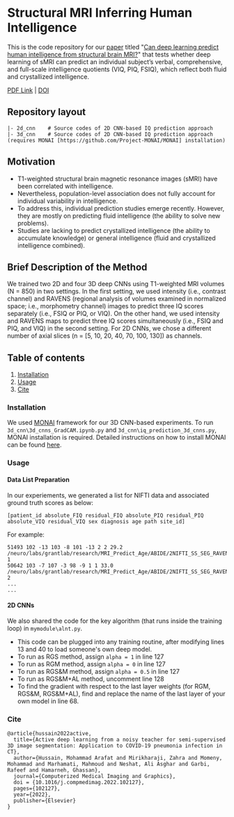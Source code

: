 # Structural MRI Inferring Human Intelligence

This is the code repository for our [paper](#cite) titled "[Can deep learning predict human intelligence from structural brain MRI?](https://www.biorxiv.org/content/10.1101/2023.02.24.529924v1)" that  tests whether deep learning of sMRI can predict an individual subject’s verbal, comprehensive, and full-scale intelligence quotients (VIQ, PIQ, FSIQ), which reflect both fluid and crystallized intelligence.

[PDF Link](https://www.biorxiv.org/content/10.1101/2023.02.24.529924v1.full.pdf) | [DOI](https://doi.org/10.1101/2023.02.24.529924)

## Repository layout
```
|- 2d_cnn    # Source codes of 2D CNN-based IQ prediction approach
|- 3d_cnn    # Source codes of 2D CNN-based IQ prediction approach (requires MONAI [https://github.com/Project-MONAI/MONAI] installation) 
```

## Motivation

- T1-weighted structural brain magnetic resonance images (sMRI) have been correlated with intelligence. 
- Nevertheless, population-level association does not fully account for individual variability in intelligence. 
- To address this, individual prediction studies emerge recently. However, they are mostly on predicting fluid intelligence (the ability to solve new problems). 
- Studies are lacking to predict crystallized intelligence (the ability to accumulate knowledge) or general intelligence (fluid and crystallized intelligence combined). 

## Brief Description of the Method
We trained two 2D and four 3D deep CNNs using T1-weighted MRI volumes (N = 850) in two settings. In the first setting, we used intensity (i.e., contrast channel) and RAVENS (regional analysis of volumes examined in normalized space; i.e., morphometry channel) images to predict three IQ scores separately (i.e., FSIQ or PIQ, or VIQ). On the other hand, we used intensity and RAVENS maps to predict three IQ scores simultaneously (i.e., FSIQ and PIQ, and VIQ) in the second setting. For 2D CNNs, we chose a different number of axial slices (n = [5, 10, 20, 40, 70, 100, 130]) as channels.

## Table of contents
1. [Installation](#installation)
2. [Usage](#usage)
4. [Cite](#cite)


<a name="installation"></a>
### Installation
We used [MONAI](https://github.com/Project-MONAI/MONAI) framework for our 3D CNN-based experiments. To run ```3d_cnn\3d_cnns_GradCAM.ipynb.py``` and ```3d_cnn\iq_prediction_3d_cnns.py```, MONAI installation is required. Detailed instructions on how to install MONAI can be found [here](https://docs.monai.io/en/latest/installation.html).  


<a name="usage"></a>
### Usage
#### Data List Preparation
In our experiements, we generated a list for NIFTI data and associated ground truth scores as below:
```
[patient_id absolute_FIQ residual_FIQ absolute_PIQ residual_PIQ absolute_VIQ residual_VIQ sex diagnosis age path site_id]
```
For example:
```
51493 102 -13 103 -8 101 -13 2 2 29.2 /neuro/labs/grantlab/research/MRI_Predict_Age/ABIDE/2NIFTI_SS_SEG_RAVENS/ABIDE51493/reg_ABIDE51493_MPRAGE_ss_to_SRIatlas.nii.gz 1
50642 103 -7 107 -3 98 -9 1 1 33.0 /neuro/labs/grantlab/research/MRI_Predict_Age/ABIDE/2NIFTI_SS_SEG_RAVENS/ABIDE50642/reg_ABIDE50642_MPRAGE_ss_to_SRIatlas.nii.gz 2
...
...
```

#### 2D CNNs

We also shared the code for the key algorithm (that runs inside the training loop) in ```mymodule\alnt.py```. 
- This code can be plugged into any training routine, after modifying lines 13 and 40 to load someone's own deep model. 
- To run as RGS method, assign ```alpha = 1``` in line 127 
- To run as RGM method, assign ```alpha = 0``` in line 127
- To run as RGS&M method, assign ```alpha = 0.5``` in line 127
- To run as RGS&M+AL method, uncomment line 128
- To find the gradient with respect to the last layer weights (for RGM, RGS&M, RGS&M+AL), find and replace the name of the last layer of your own model in line 68.

<a name="cite"></a>
### Cite
```bibtext
@article{hussain2022active,
  title={Active deep learning from a noisy teacher for semi-supervised 3D image segmentation: Application to COVID-19 pneumonia infection in CT},
  author={Hussain, Mohammad Arafat and Mirikharaji, Zahra and Momeny, Mohammad and Marhamati, Mahmoud and Neshat, Ali Asghar and Garbi, Rafeef and Hamarneh, Ghassan},
  journal={Computerized Medical Imaging and Graphics},
  doi = {10.1016/j.compmedimag.2022.102127},
  pages={102127},
  year={2022},
  publisher={Elsevier}
}
```
